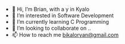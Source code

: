 - 👋 Hi, I’m Brian, with a y in Kyalo
- 👀 I’m interested in Software Development
- 🌱 I’m currently learning C Programming
- 💞️ I’m looking to collaborate on ..
- 📫 How to reach me bikaloryan@gmail.com

<!---
3000kyalos/3000kyalos is a ✨ special ✨ repository because its `README.md` (this file) appears on your GitHub profile.
You can click the Preview link to take a look at your changes.
--->
